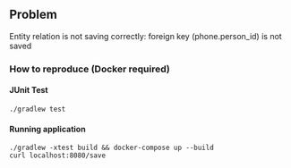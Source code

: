 ## Problem

Entity relation is not saving correctly: foreign key (phone.person_id) is not saved

### How to reproduce (Docker required)

#### JUnit Test

    ./gradlew test

#### Running application

    ./gradlew -xtest build && docker-compose up --build
    curl localhost:8080/save
